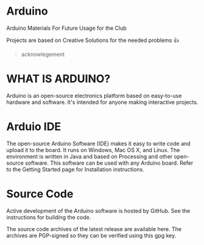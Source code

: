 # Arduino
Arduino Materials For Future Usage for the Club

Projects are based on Creative Solutions for the needed problems :+1:

> acknowlegement

# WHAT IS ARDUINO?
Arduino is an open-source electronics platform based on easy-to-use hardware and software. It's intended for anyone making interactive projects.

# Arduio IDE
The open-source Arduino Software (IDE) makes it easy to write code and upload it to the board. It runs on Windows, Mac OS X, and Linux. The environment is written in Java and based on Processing and other open-source software.
This software can be used with any Arduino board.
Refer to the Getting Started page for Installation instructions.

# Source Code
Active development of the Arduino software is hosted by GitHub. See the instructions for building the code.

The source code archives of the latest release are available here. The archives are PGP-signed so they can be verified using this gpg key.
